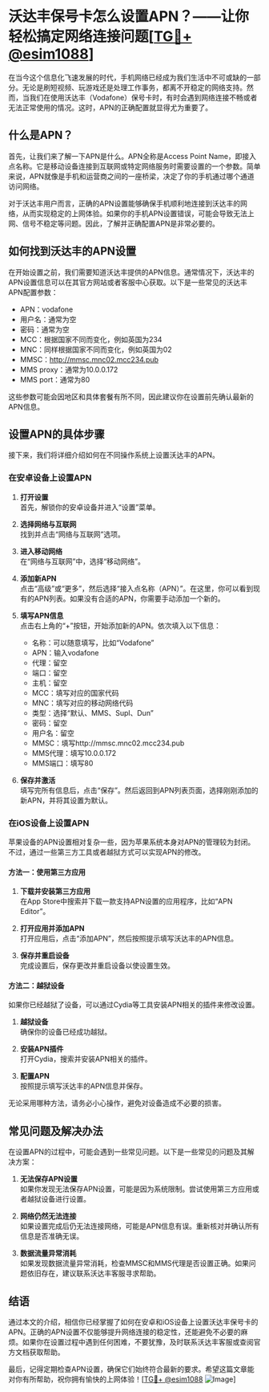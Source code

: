 # 沃达丰保号卡怎么设置APN？——让你轻松搞定网络连接问题[[TG💪+ @esim1088](https://t.me/s/esim1088)]

在当今这个信息化飞速发展的时代，手机网络已经成为我们生活中不可或缺的一部分。无论是刷短视频、玩游戏还是处理工作事务，都离不开稳定的网络支持。然而，当我们在使用沃达丰（Vodafone）保号卡时，有时会遇到网络连接不畅或者无法正常使用的情况。这时，APN的正确配置就显得尤为重要了。

## 什么是APN？

首先，让我们来了解一下APN是什么。APN全称是Access Point Name，即接入点名称。它是移动设备连接到互联网或特定网络服务时需要设置的一个参数。简单来说，APN就像是手机和运营商之间的一座桥梁，决定了你的手机通过哪个通道访问网络。

对于沃达丰用户而言，正确的APN设置能够确保手机顺利地连接到沃达丰的网络，从而实现稳定的上网体验。如果你的手机APN设置错误，可能会导致无法上网、信号不稳定等问题。因此，了解并正确配置APN是非常必要的。

## 如何找到沃达丰的APN设置

在开始设置之前，我们需要知道沃达丰提供的APN信息。通常情况下，沃达丰的APN设置信息可以在其官方网站或者客服中心获取。以下是一些常见的沃达丰APN配置参数：

- APN：vodafone
- 用户名：通常为空
- 密码：通常为空
- MCC：根据国家不同而变化，例如英国为234
- MNC：同样根据国家不同而变化，例如英国为02
- MMSC：http://mmsc.mnc02.mcc234.pub
- MMS proxy：通常为10.0.0.172
- MMS port：通常为80

这些参数可能会因地区和具体套餐有所不同，因此建议你在设置前先确认最新的APN信息。

## 设置APN的具体步骤

接下来，我们将详细介绍如何在不同操作系统上设置沃达丰的APN。

### 在安卓设备上设置APN

1. **打开设置**  
   首先，解锁你的安卓设备并进入“设置”菜单。

2. **选择网络与互联网**  
   找到并点击“网络与互联网”选项。

3. **进入移动网络**  
   在“网络与互联网”中，选择“移动网络”。

4. **添加新APN**  
   点击“高级”或“更多”，然后选择“接入点名称（APN）”。在这里，你可以看到现有的APN列表。如果没有合适的APN，你需要手动添加一个新的。

5. **填写APN信息**  
   点击右上角的“+”按钮，开始添加新的APN。依次填入以下信息：
   - 名称：可以随意填写，比如“Vodafone”
   - APN：输入vodafone
   - 代理：留空
   - 端口：留空
   - 主机：留空
   - MCC：填写对应的国家代码
   - MNC：填写对应的移动网络代码
   - 类型：选择“默认、MMS、Supl、Dun”
   - 密码：留空
   - 用户名：留空
   - MMSC：填写http://mmsc.mnc02.mcc234.pub
   - MMS代理：填写10.0.0.172
   - MMS端口：填写80

6. **保存并激活**  
   填写完所有信息后，点击“保存”。然后返回到APN列表页面，选择刚刚添加的新APN，并将其设置为默认。

### 在iOS设备上设置APN

苹果设备的APN设置相对复杂一些，因为苹果系统本身对APN的管理较为封闭。不过，通过一些第三方工具或者越狱方式可以实现APN的修改。

#### 方法一：使用第三方应用

1. **下载并安装第三方应用**  
   在App Store中搜索并下载一款支持APN设置的应用程序，比如“APN Editor”。

2. **打开应用并添加APN**  
   打开应用后，点击“添加APN”，然后按照提示填写沃达丰的APN信息。

3. **保存并重启设备**  
   完成设置后，保存更改并重启设备以使设置生效。

#### 方法二：越狱设备

如果你已经越狱了设备，可以通过Cydia等工具安装APN相关的插件来修改设置。

1. **越狱设备**  
   确保你的设备已经成功越狱。

2. **安装APN插件**  
   打开Cydia，搜索并安装APN相关的插件。

3. **配置APN**  
   按照提示填写沃达丰的APN信息并保存。

无论采用哪种方法，请务必小心操作，避免对设备造成不必要的损害。

## 常见问题及解决办法

在设置APN的过程中，可能会遇到一些常见问题。以下是一些常见的问题及其解决方案：

1. **无法保存APN设置**  
   如果你发现无法保存APN设置，可能是因为系统限制。尝试使用第三方应用或者越狱设备进行设置。

2. **网络仍然无法连接**  
   如果设置完成后仍无法连接网络，可能是APN信息有误。重新核对并确认所有信息是否准确无误。

3. **数据流量异常消耗**  
   如果发现数据流量异常消耗，检查MMSC和MMS代理是否设置正确。如果问题依旧存在，建议联系沃达丰客服寻求帮助。

## 结语

通过本文的介绍，相信你已经掌握了如何在安卓和iOS设备上设置沃达丰保号卡的APN。正确的APN设置不仅能够提升网络连接的稳定性，还能避免不必要的麻烦。如果你在设置过程中遇到任何困难，不要犹豫，及时联系沃达丰客服或查阅官方文档获取帮助。

最后，记得定期检查APN设置，确保它们始终符合最新的要求。希望这篇文章能对你有所帮助，祝你拥有愉快的上网体验！[[TG💪+ @esim1088](https://t.me/s/esim1088) ![Image](https://i.postimg.cc/4NQfJmqS/Snipaste-2025-05-13-00-14-12.png)]